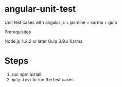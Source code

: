 # angular-unit-test
Unit test cases with angular js + jasmine + karma + gulp

Prerequisites

Node.js 4.2.2 or later
Gulp 3.9.x
Karma

# Steps
1. run npm install
2. `gulp test` to run the test cases
